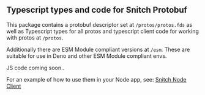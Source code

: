 ## Typescript types and code for Snitch Protobuf

This package contains a protobuf descriptor set at `/protos/protos.fds` as well as Typescript types
for all protos and typescript client code for working with protos at `/protos`.

Additionally there are ESM Module compliant versions at `/esm`. These are suitable for use in Deno
and other ESM Module compliant envs. 

JS code coming soon..

For an example of how to use them in your Node app,
see: [Snitch Node Client](https://github.com/streamdal/snitch-node-client)